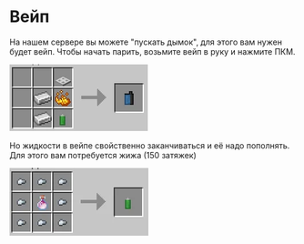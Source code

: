 ﻿# Вейп

На нашем сервере вы можете "пускать дымок", для этого вам нужен будет вейп.
Чтобы начать парить, возьмите вейп в руку и нажмите ПКМ.

![Vape](./public/vape1.webp)

Но жидкости в вейпе свойственно заканчиваться и её надо пополнять. Для этого вам потребуется жижа  (150 затяжек) 

![Vape](./public/vape2.webp)